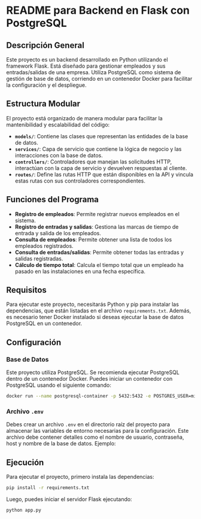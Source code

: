 # README para Backend en Flask con PostgreSQL

## Descripción General

Este proyecto es un backend desarrollado en Python utilizando el framework Flask. Está diseñado para gestionar empleados y sus entradas/salidas de una empresa. Utiliza PostgreSQL como sistema de gestión de base de datos, corriendo en un contenedor Docker para facilitar la configuración y el despliegue.

## Estructura Modular

El proyecto está organizado de manera modular para facilitar la mantenibilidad y escalabilidad del código:

- **`models/`**: Contiene las clases que representan las entidades de la base de datos.
- **`services/`**: Capa de servicio que contiene la lógica de negocio y las interacciones con la base de datos.
- **`controllers/`**: Controladores que manejan las solicitudes HTTP, interactúan con la capa de servicio y devuelven respuestas al cliente.
- **`routes/`**: Define las rutas HTTP que están disponibles en la API y vincula estas rutas con sus controladores correspondientes.

## Funciones del Programa

- **Registro de empleados**: Permite registrar nuevos empleados en el sistema.
- **Registro de entradas y salidas**: Gestiona las marcas de tiempo de entrada y salida de los empleados.
- **Consulta de empleados**: Permite obtener una lista de todos los empleados registrados.
- **Consulta de entradas/salidas**: Permite obtener todas las entradas y salidas registradas.
- **Cálculo de tiempo total**: Calcula el tiempo total que un empleado ha pasado en las instalaciones en una fecha específica.

## Requisitos

Para ejecutar este proyecto, necesitarás Python y pip para instalar las dependencias, que están listadas en el archivo `requirements.txt`. Además, es necesario tener Docker instalado si deseas ejecutar la base de datos PostgreSQL en un contenedor.

## Configuración

### Base de Datos

Este proyecto utiliza PostgreSQL. Se recomienda ejecutar PostgreSQL dentro de un contenedor Docker. Puedes iniciar un contenedor con PostgreSQL usando el siguiente comando:

```bash
docker run --name postgresql-container -p 5432:5432 -e POSTGRES_USER=miusuario -e POSTGRES_PASSWORD=mipassword -d postgres
```

### Archivo `.env`

Debes crear un archivo `.env` en el directorio raíz del proyecto para almacenar las variables de entorno necesarias para la configuración. Este archivo debe contener detalles como el nombre de usuario, contraseña, host y nombre de la base de datos. Ejemplo:

## Ejecución

Para ejecutar el proyecto, primero instala las dependencias:
```bash
pip install -r requirements.txt
```


Luego, puedes iniciar el servidor Flask ejecutando:
```bash
python app.py
```
